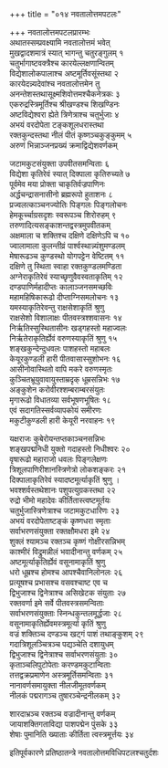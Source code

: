 +++
title = "०१४ नवतालोत्तमपटलः"

+++
नवतालोत्तमपटलप्रारम्भः  
अथातस्सम्प्रवक्ष्यामि नवतालोत्तमं भवेत्  
मुखद्वादशमात्रं स्यात् भागन्तु चतुरङ्गुलम् १  
चतुर्भागाष्टवक्त्रैश्च कारयेल्लक्षणान्वितम्  
विद्येशालोकपालाश्च अष्टमूर्तिवसूंस्तथा २  
कारयेदन्न्यदेवांश्च नवतालोत्तमेन तु  
अनन्तेशस्तथासूक्ष्मशिवोत्तमश्चैकनेत्रकः ३  
एकरुद्रस्त्रिमूर्तिश्च श्रीखण्डश्च शिखण्डिनः  
अष्टविद्येश्वरा ह्येते त्रिणेत्राश्च चतुर्भुजाः ४  
अभयं वरदोपेता टङ्कशूलधरास्तथा  
रक्तकुन्दस्तथा नीलं पीतं कृष्णञ्चकुङ्कुमम् ५  
अरुणं भिन्नाञ्जनप्रख्यं क्रमाद्विद्येशवर्णकम्

जटामकुटसंयुक्ता उपवीतसमन्विताः ६  
विद्येशा कृतिरेवं स्यात् दिक्पाला कृतिरुच्यते ७  
पूर्वमेव मया प्रोक्ता चाकृतिर्वज्रपाणिनः  
अर्द्धचन्द्रासनासीनो ब्रह्मरूपो हुताशनः ८  
प्रज्वलत्काञ्चनज्योतिः पिङ्गलः पिङ्गलोचनः  
हेमकूर्च्चाग्रसदृशः स्वरूपञ्च शिरोरुहम् ९  
तरुणादित्यसङ्काशन्तद्वस्त्रमुपवीतकम्  
अक्षमाला च शक्तिश्च दक्षिणे दक्षिणेऽपि च १०  
ज्वालामाला कुलन्तीव्रं पार्श्वस्थान्न्यंशुमण्डलम्  
मेषारूढञ्च कुण्डस्थो योगपट्टेन वेष्टितम् ११  
दक्षिणे तु स्थिता स्वाहा रक्तकुण्डलमण्डिता  
अग्नेराकृतिरेवं स्याच्छृणुवैवस्वताकृतिम् १२  
दण्डपाणिर्महादीप्तः कालाञ्जनसमच्छविः  
महामहिषिकारूढो दीप्ताग्निसमलोचनः १३  
यमस्याकृतिरेवन्तु राक्षसेशाकृतिं श्रुणु  
राक्षसेशो विशालाक्षः पीतवस्त्रश्शवासनः १४  
निर्ऋतिस्सुस्थितासीनः खड्गहस्तो महाज्वलः  
निर्ऋतेराकृतिर्ह्येवं वरुणस्याकृतिं श्रुणु १५  
शङ्खकुन्देन्दुधवलः पाशहस्तो महाबलः  
केयूरकुण्डली हारी पीतवासास्सुशोभनः १६  
आसीनोवास्थितो वापि मकरे वरुणस्मृतः  
कुञ्चितभ्रूयुवावायुस्ताम्रदृक् धूम्रसन्निभः १७  
अङ्कुशेन करोवीरश्शम्बराम्बरसंयुतः  
मृगारूढो विधातव्या सर्वभूषणभूषितः १८  
एवं सदागतिस्सर्वव्यापकोयं समीरणः  
मकुटीकुण्डली हारी केयूरी नरवाहनः १९

यक्षराजः कुबेरोयन्तप्तकाञ्चनसन्निभः  
शङ्खपद्मनिधी युक्तो गदाहस्तो निधीश्वरः २०  
वृषारूढो महाराजो धवलः पिङ्गलेक्षणः  
त्रिशूलपाणिरीशानस्त्रिणेत्रो लोकशङ्करः २१  
दिक्पालाकृतिरेवं स्यादष्टमूर्त्याकृतिं श्रुणु ।  
भवश्शर्वस्तथेशानः पशुपत्युग्रकस्तथा २२  
रुद्रो भीमो महादेवः कीर्तितास्त्वष्टमूर्तयः  
चतुर्भुजास्त्रिणेत्राश्च जटामकुटधारिणः २३  
अभयं वरदोपेताष्टङ्कं कृष्णधरा स्मृताः  
सर्वाभरणसंयुक्ता रक्तक्षौमधरा इमे २४  
शुक्लं श्यामञ्च रक्तञ्च कृष्णं गोक्षीरसन्निभम्  
काश्मीरं विद्रुमन्नीलं भवादीनान्तु वर्णकम् २५  
अष्टमूर्त्याकृतिर्ह्येवं वसूनामाकृतिं श्रुणु  
धरो धूम्रश्च होमश्च आपश्चैवानिलोनलः २६  
प्रत्यूषश्च प्रभासश्च वसवश्चाष्ट एव च  
द्विभुजाश्च द्विनेत्राश्च असिखेटक संयुताः २७  
रक्तवर्णा इमे सर्वे पीतवस्त्रसमन्विताः  
सर्वाभरणसंयुक्ताः स्निन्धकुन्तलमूर्द्धजाः २८  
वसूनामाकृतिर्ह्येवमस्त्रमूर्त्या कृतिं श्रुणु  
वज्रं शक्तिञ्च दण्डञ्च खट्गं पाशं तथाङ्कुशम् २९  
गदात्रिशूलञ्चित्रञ्च पद्यञ्चेति दशायुधम्  
द्विभुजाश्च द्विनेत्राश्च सर्वाभरणसंयुताः ३०  
कृताञ्चलिपुटोपेताः करण्डमकुटान्विताः  
तत्तद्वक्रप्रमाणेन अस्त्रमूर्तिसमन्विताः ३१  
नानावर्णसमायुक्ता नीलजीमूतवर्णकम्  
नीलकं पद्मरागञ्च तुषारञ्चेन्द्रनीलकम् ३२

शारदाभ्रञ्च रक्तञ्च वज्रादीनान्तु वर्णकम्  
जायाशक्तिगताविद्या पाशपद्मेन पुंसके ३३  
शेषाः पुमानिति ख्याताः कीर्तिता त्वस्त्रमूर्त्तयः ३४

इतिपूर्वकारणे प्रतिष्ठातन्त्रे नवतालोत्तमविधिपटलश्चतुर्दशः


